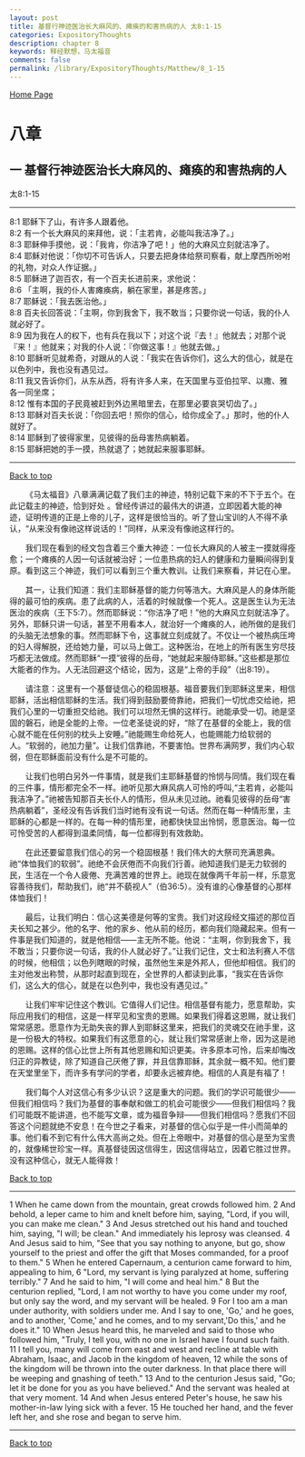 ```yaml
---
layout: post
title: 基督行神迹医治长大麻风的、瘫痪的和害热病的人 太8:1-15
categories: ExpositoryThoughts
description: chapter 8
keywords: 释经默想，马太福音
comments: false
permalink: /library/ExpositoryThoughts/Matthew/8_1-15
---
```

[ Home Page ]({{site.baseurl}}/index) <br>

<a name="0"></a>
# 八章 

## 一 基督行神迹医治长大麻风的、瘫痪的和害热病的人

太8:1-15

***

8:1 耶稣下了山，有许多人跟着他。<br>
8:2 有一个长大麻风的来拜他，说：「主若肯，必能叫我洁净了。」<br>
8:3 耶稣伸手摸他，说：「我肯，你洁净了吧！」他的大麻风立刻就洁净了。<br>
8:4 耶稣对他说：「你切不可告诉人，只要去把身体给祭司察看，献上摩西所吩咐的礼物，对众人作证据。」<br>
8:5 耶稣进了迦百农，有一个百夫长进前来，求他说：<br>
8:6 「主啊，我的仆人害瘫痪病，躺在家里，甚是疼苦。」<br>
8:7 耶稣说：「我去医治他。」<br>
8:8 百夫长回答说：「主啊，你到我舍下，我不敢当；只要你说一句话，我的仆人就必好了。<br>
8:9 因为我在人的权下，也有兵在我以下；对这个说『去！』他就去；对那个说『来！』他就来；对我的仆人说：『你做这事！』他就去做。」<br>
8:10 耶稣听见就希奇，对跟从的人说：「我实在告诉你们，这么大的信心，就是在以色列中，我也没有遇见过。<br>
8:11 我又告诉你们，从东从西，将有许多人来，在天国里与亚伯拉罕、以撒、雅各一同坐席；<br>
8:12 惟有本国的子民竟被赶到外边黑暗里去，在那里必要哀哭切齿了。」<br>
8:13 耶稣对百夫长说：「你回去吧！照你的信心，给你成全了。」那时，他的仆人就好了。<br>
8:14 耶稣到了彼得家里，见彼得的岳母害热病躺着。<br>
8:15 耶稣把她的手一摸，热就退了；她就起来服事耶稣。<br>

***

[Back to top](#0)

&emsp;&emsp;《马太福音》八章满满记载了我们主的神迹，特别记载下来的不下于五个。在此记载主的神迹，恰到好处 。曾经传讲过的最伟大的讲道，立即因着大能的神迹，证明传道的正是上帝的儿子，这样是很恰当的。听了登山宝训的人不得不承认，“从来没有像祂这样说话的！”同样，从来没有像祂这样行的。

&emsp;&emsp;我们现在看到的经文包含着三个重大神迹：一位长大麻风的人被主一摸就得痊愈；一个瘫痪的人因一句话就被治好；一位患热病的妇人的健康和力量瞬间得到复原。看到这三个神迹，我们可以看到三个重大教训。让我们来察看，并记在心里。

&emsp;&emsp;其一，让我们知道：我们主耶稣基督的能力何等浩大。大麻风是人的身体所能得的最可怕的疾病。患了此病的人，活着的时候就像一个死人。这是医生认为无法医治的疾病（王下5:7）。然而耶稣说：“你洁净了吧！”他的大麻风立刻就洁净了。另外，耶稣只讲一句话，甚至不用看本人，就治好一个瘫痪的人，祂所做的是我们的头脑无法想象的事。然而耶稣下令，这事就立刻成就了。不仅让一个被热病压垮的妇人得解脱，还给她力量，可以马上做工。这种医治，在地上的所有医生穷尽技巧都无法做成。然而耶稣“一摸”彼得的岳母，“她就起来服侍耶稣。”这些都是那位大能者的作为。人无法回避这个结论，因为，这是“上帝的手段”（出8:19）。

&emsp;&emsp;请注意：这里有一个基督徒信心的稳固根基。福音要我们到耶稣这里来，相信耶稣，活出相信耶稣的生活。我们得到鼓励要倚靠祂，把我们一切忧虑交给祂，把我们心里的一切重担交给祂。我们可以坦然无惧的这样行。祂能承受一切。祂是坚固的磐石，祂是全能的上帝。一位老圣徒说的好，“除了在基督的全能上，我的信心就不能在任何别的枕头上安睡。”祂能赐生命给死人，也能赐能力给软弱的人。“软弱的，祂加力量”。让我们信靠祂，不要害怕。世界布满网罗，我们内心软弱，但在耶稣面前没有什么是不可能的。

&emsp;&emsp;让我们也明白另外一件事情，就是我们主耶稣基督的怜悯与同情。我们现在看的三件事，情形都完全不一样。祂听见那大麻风病人可怜的呼叫,“主若肯，必能叫我洁净了。”祂被告知那百夫长仆人的情形，但从未见过祂。祂看见彼得的岳母“害热病躺着”，圣经没有告诉我们当时祂有没有说一句话。然而在每一种情形里，主耶稣的心都是一样的。在每一种的情形里，祂都快快显出怜悯，愿意医治。每一位可怜受苦的人都得到温柔同情，每一位都得到有效救助。

&emsp;&emsp;在此还要留意我们信心的另一个稳固根基！我们伟大的大祭司充满恩典。祂“体恤我们的软弱”。祂绝不会厌倦而不向我们行善。祂知道我们是无力软弱的民，生活在一个令人疲倦、充满苦难的世界上。祂现在就像两千年前一样，乐意宽容善待我们，帮助我们，祂“并不藐视人”（伯36:5）。没有谁的心像基督的心那样体恤我们！

&emsp;&emsp;最后，让我们明白：信心这美德是何等的宝贵。我们对这段经文描述的那位百夫长知之甚少。他的名字、他的家乡、他从前的经历，都向我们隐藏起来。但有一件事是我们知道的，就是他相信——主无所不能。他说：“主啊，你到我舍下，我不敢当；只要你说一句话，我的仆人就必好了。”让我们记住，文士和法利赛人不信的时候，他相信；以色列瞎眼的时候，虽然他生来是外邦人，但他却相信。我们的主对他发出称赞，从那时起直到现在，全世界的人都读到此事，“我实在告诉你们，这么大的信心，就是在以色列中，我也没有遇见过。”

&emsp;&emsp;让我们牢牢记住这个教训。它值得人们记住。相信基督有能力，愿意帮助，实际应用我们的相信，这是一样罕见和宝贵的恩赐。如果我们得着这恩赐，就让我们常常感恩。愿意作为无助失丧的罪人到耶稣这里来，把我们的灵魂交在祂手里，这是一份极大的特权。如果我们有这愿意的心，就让我们常常感谢上帝，因为这是祂的恩赐。这样的信心比世上所有其他恩赐和知识更美。许多原本可怜，后来却悔改归正的异教徒，除了知道自己厌倦了罪，并且信靠耶稣，其余就一概不知。他们要在天堂里坐下，而许多有学问的学者，却要永远被弃绝。相信的人真是有福了！

&emsp;&emsp;我们每个人对这信心有多少认识？这是重大的问题。我们的学识可能很少——但我们相信吗？我们为基督的事奉献和做工的机会可能很少——但我们相信吗？我们可能既不能讲道，也不能写文章，或为福音争辩——但我们相信吗？愿我们不回答这个问题就绝不安息！在今世之子看来，对基督的信心似乎是一件小而简单的事。他们看不到它有什么伟大高尚之处。但在上帝眼中，对基督的信心是至为宝贵的，就像稀世珍宝一样。真基督徒因这信得生，因这信得站立，因着它胜过世界。没有这种信心，就无人能得救！

[Back to top](#0)

***

1 When he came down from the mountain, great crowds followed him. 2 And behold, a leper came to him and knelt before him, saying, "Lord, if you will, you can make me clean." 3 And Jesus stretched out his hand and touched him, saying, "I will; be clean." And immediately his leprosy was cleansed. 4 And Jesus said to him, "See that you say nothing to anyone, but go, show yourself to the priest and offer the gift that Moses commanded, for a proof to them." 5 When he entered Capernaum, a centurion came forward to him, appealing to him, 6 "Lord, my servant is lying paralyzed at home, suffering terribly." 7 And he said to him, "I will come and heal him." 8 But the centurion replied, "Lord, I am not worthy to have you come under my roof, but only say the word, and my servant will be healed. 9 For I too am a man under authority, with soldiers under me. And I say to one, 'Go,' and he goes, and to another, 'Come,' and he comes, and to my servant,'Do this,' and he does it." 10 When Jesus heard this, he marveled and said to those who followed him, "Truly, I tell you, with no one in Israel have I found such faith. 11 I tell you, many will come from east and west and recline at table with Abraham, Isaac, and Jacob in the kingdom of heaven, 12 while the sons of the kingdom will be thrown into the outer darkness. In that place there will be weeping and gnashing of teeth." 13 And to the centurion Jesus said, "Go; let it be done for you as you have believed." And the servant was healed at that very moment. 14 And when Jesus entered Peter's house, he saw his mother-in-law lying sick with a fever. 15 He touched her hand, and the fever left her, and she rose and began to serve him.

***

[Back to top](#0)
